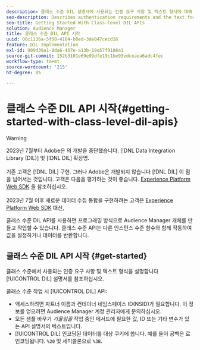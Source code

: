 ```yaml
---
description: 클래스 수준 DIL 설명서에 사용되는 인증 요구 사항 및 텍스트 형식에 대해 설명합니다.
seo-description: Describes authentication requirements and the text formatting used in the class-level DIL documentation.
seo-title: Getting Started With Class-level DIL APIs
solution: Audience Manager
title: 클래스 수준 DIL API 시작
uuid: 00c1136a-5f08-4104-b0ed-3de847cecd16
feature: DIL Implementation
exl-id: 909d39a1-0da6-467e-a13b-19a57f9186a1
source-git-commit: 152b3101e69e99dfe19c1be93edceaea6adc4fec
workflow-type: tm+mt
source-wordcount: '215'
ht-degree: 8%

---
```


# 클래스 수준 DIL API 시작{#getting-started-with-class-level-dil-apis}

>[!WARNING]
>
>2023년 7월부터 Adobe은 의 개발을 중단했습니다. [!DNL Data Integration Library (DIL)] 및 [!DNL DIL] 확장명.
><br><br>
>기존 고객은 [!DNL DIL] 구현. 그러나 Adobe은 개발되지 않습니다 [!DNL DIL] 이 점을 넘어서는 것입니다. 고객은 다음을 평가하는 것이 좋습니다. [Experience Platform Web SDK](https://experienceleague.adobe.com/docs/experience-platform/edge/home.html?lang=en) 을 참조하십시오.
><br><br>
>2023년 7월 이후 새로운 데이터 수집 통합을 구현하려는 고객은 [Experience Platform Web SDK](https://experienceleague.adobe.com/docs/experience-platform/edge/home.html?lang=en) 대신,

클래스 수준 DIL API를 사용하면 프로그래밍 방식으로 Audience Manager 개체를 만들고 작업할 수 있습니다. 클래스 수준 API는 다른 인스턴스 수준 함수와 함께 작동하여 값을 설정하거나 데이터를 반환합니다.

## 클래스 수준 DIL API 시작 {#get-started}

클래스 수준에서 사용되는 인증 요구 사항 및 텍스트 형식을 설명합니다 [!UICONTROL DIL] 설명서를 참조하십시오.

<!-- 

c_class_start.xml

 -->

클래스 수준 작업 시 [!UICONTROL DIL] API:

* 액세스하려면 파트너 이름과 컨테이너 네임스페이스 ID(NSID)가 필요합니다. 이 정보를 얻으려면 Audience Manager 계정 관리자에게 문의하십시오.
* 모든 샘플 바꾸기 *기울임꼴* 작업 중인 메서드에 필요한 값, ID 또는 기타 변수가 있는 API 설명서의 텍스트입니다.
* [!UICONTROL DIL] 인코딩된 데이터를 대상 쿠키에 씁니다. 예를 들어 공백은 로 인코딩됩니다. `%20` 및 세미콜론으로 `%3B`.
